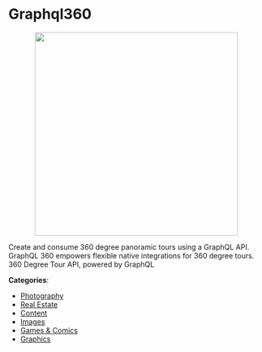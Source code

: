# Graphql360
<p align="center">
    <img width="400" src="https://raw.githubusercontent.com/apis-list/apis-list/apis/graphql360/logo_256x256.png" />
</p>

Create and consume 360 degree panoramic tours using a GraphQL API.  GraphQL 360 empowers flexible native integrations for 360 degree tours. 360 Degree Tour API, powered by GraphQL



**Categories**:
- [Photography](https://github.com/apis-list/apis-list#photography)
- [Real Estate](https://github.com/apis-list/apis-list#real-estate)
- [Content](https://github.com/apis-list/apis-list#content)
- [Images](https://github.com/apis-list/apis-list#images)
- [Games & Comics](https://github.com/apis-list/apis-list#games-and-comics)
- [Graphics](https://github.com/apis-list/apis-list#graphics)



